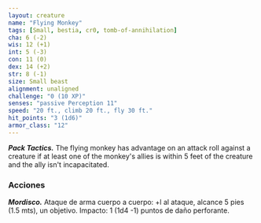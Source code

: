 ```yaml
---
layout: creature
name: "Flying Monkey"
tags: [Small, bestia, cr0, tomb-of-annihilation]
cha: 6 (-2)
wis: 12 (+1)
int: 5 (-3)
con: 11 (0)
dex: 14 (+2)
str: 8 (-1)
size: Small beast
alignment: unaligned
challenge: "0 (10 XP)"
senses: "passive Perception 11"
speed: "20 ft., climb 20 ft., fly 30 ft."
hit_points: "3 (1d6)"
armor_class: "12"
---
```


***Pack Tactics.*** The flying monkey has advantage on an attack roll against a creature if at least one of the monkey's allies is within 5 feet of the creature and the ally isn't incapacitated.

### Acciones

***Mordisco.*** Ataque de arma cuerpo a cuerpo: +l al ataque, alcance 5 pies (1.5 mts), un objetivo. Impacto: 1 (1d4 -1) puntos de daño perforante.